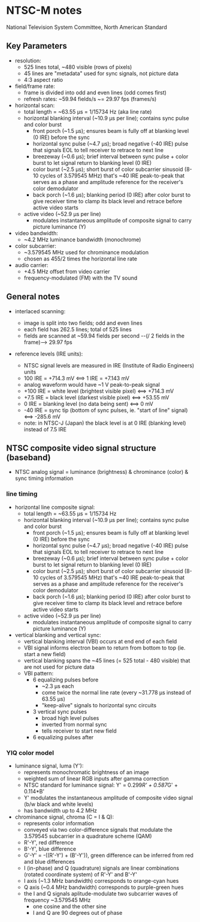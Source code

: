 # NTSC-M notes
National Television System Committee, North American Standard

## Key Parameters
- resolution:
  - 525 lines total, ~480 visible (rows of pixels)
  - 45 lines are "metadata" used for sync signals, not picture data
  - 4:3 aspect ratio
- field/frame rate:
  - frame is divided into odd and even lines (odd comes first)
  - refresh rates: ~59.94 fields/s ~= 29.97 fps (frames/s)
- horizontal scan:
  - total length = ~63.55 µs = 1/15734 Hz (aka line rate)
  - horizontal blanking interval (~10.9 µs per line); contains sync pulse and color burst
    - front porch (~1.5 µs); ensures beam is fully off at blanking level (0 IRE) before the sync
    - horizontal sync pulse (~4.7 µs); broad negative (-40 IRE) pulse that signals EOL to tell receiver to retrace to next line
    - breezeway (~0.6 µs); brief interval between sync pulse + color burst to let signal return to blanking level (0 IRE)
    - color burst (~2.5 µs); short burst of color subcarrier sinusoid (8-10 cycles of 3.579545 MHz) that's ~40 IRE peak-to-peak that serves as a phase and amplitude reference for the receiver's color demodulator 
    - back porch (~1.6 µs); blanking period (0 IRE) after color burst to give receiver time to clamp its black level and retrace before active video starts
  - active video (~52.9 µs per line) 
    - modulates instantaneous amplitude of composite signal to carry picture luminance (Y)
- video bandwidth:
  - ~4.2 MHz luminance bandwidth (monochrome)
- color subcarrier:
  - ~3.579545 MHz used for chrominance modulation
  - chosen as 455/2 times the horizontal line rate 
- audio carrier:
  - +4.5 MHz offset from video carrier
  - frequency-modulated (FM) with the TV sound

## General notes
- interlaced scanning:
  - image is split into two fields; odd and even lines
  - each field has 262.5 lines; total of 525 lines
  - fields are scanned at ~59.94 fields per second --(/ 2 fields in the frame)--> 29.97 fps

- reference levels (IRE units):
  - NTSC signal levels are measured in IRE (Institute of Radio Engineers) units
  - 100 IRE = +714.3 mV <==> 1 IRE = +7.143 mV
  - analog waveform would have ~1 V peak-to-peak signal
  - +100 IRE = white level (brightest visible pixel) <==> +714.3 mV
  - +7.5 IRE = black level (darkest visible pixel) <==> +53.55 mV
  - 0 IRE = blanking level (no data being sent) <==> 0 mV
  - -40 IRE = sync tip (bottom of sync pulses, ie. "start of line" signal) <==> -285.6 mV
  - note: in NTSC-J (Japan) the black level is at 0 IRE (blanking level) instead of 7.5 IRE

## NTSC composite video signal structure (baseband)
- NTSC analog signal = luminance (brightness) & chrominance (color) & sync timing information

### line timing
- horizontal line composite signal:
  - total length = ~63.55 µs = 1/15734 Hz
  - horizontal blanking interval (~10.9 µs per line); contains sync pulse and color burst
    - front porch (~1.5 µs); ensures beam is fully off at blanking level (0 IRE) before the sync
    - horizontal sync pulse (~4.7 µs); broad negative (-40 IRE) pulse that signals EOL to tell receiver to retrace to next line
    - breezeway (~0.6 µs); brief interval between sync pulse + color burst to let signal return to blanking level (0 IRE)
    - color burst (~2.5 µs); short burst of color subcarrier sinusoid (8-10 cycles of 3.579545 MHz) that's ~40 IRE peak-to-peak that serves as a phase and amplitude reference for the receiver's color demodulator 
    - back porch (~1.6 µs); blanking period (0 IRE) after color burst to give receiver time to clamp its black level and retrace before active video starts
  - active video (~52.9 µs per line) 
    - modulates instantaneous amplitude of composite signal to carry picture luminance (Y)
- vertical blanking and vertical sync:
  - vertical blanking interval (VBI) occurs at end end of each field 
  - VBI signal informs electron beam to return from bottom to top (ie. start a new field)
  - vertical blanking spans the ~45 lines (= 525 total - 480 visible) that are not used for picture data
  - VBI pattern: 
    - 6 equalizing pulses before
      - ~2.3 µs each
      - come twice the normal line rate (every ~31.778 µs instead of 63.55 µs)
      - "keep-alive" signals to horizontal sync circuits
    - 3 vertical sync pulses
      - broad high level pulses
      - inverted from normal sync
      - tells receiver to start new field 
    - 6 equalizing pulses after

### YIQ color model
- luminance signal, luma (Y'):
  - represents monochromatic brightness of an image
  - weighted sum of linear RGB inputs after gamma correction
  - NTSC standard for luminance signal: Y' = 0.299*R' + 0.587*G' + 0.114*B'
  - Y' modulates the instantaneous amplitude of composite video signal (b/w black and white levels)
  - has bandwidth up to 4.2 MHz
- chrominance signal, chroma (C = I & Q):
  - represents color information
  - conveyed via two color-difference signals that modulate the 3.579545 subcarrier in a quadrature scheme (QAM)
  - R'-Y', red difference
  - B'-Y', blue difference
  - G'-Y' = -((R'-Y') + (B'-Y')), green difference can be inferred from red and blue differences
  - I (in-phase) and Q (quadrature) signals are linear combinations (rotated coordinate system) of R'-Y' and B'-Y'
  - I axis (~1.3 MHz bandwidth) corresponds to orange-cyan hues
  - Q axis (~0.4 MHz bandwidth) corresponds to purple-green hues
  - the I and Q signals aplitude-modulate two subcarrier waves of frequency ~3.579545 MHz
    - one cosine and the other sine
    - I and Q are 90 degrees out of phase
